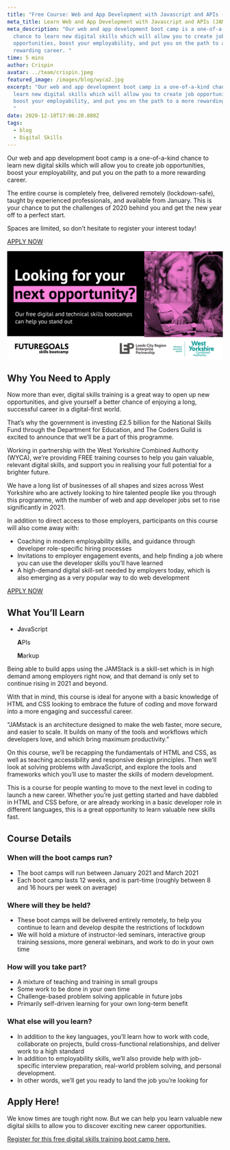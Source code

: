 ```yaml
---
title: "Free Course: Web and App Development with Javascript and APIs (JAMStack)"
meta_title: Learn Web and App Development with Javascript and APIs (JAMStack)
meta_description: "Our web and app development boot camp is a one-of-a-kind
  chance to learn new digital skills which will allow you to create job
  opportunities, boost your employability, and put you on the path to a more
  rewarding career. "
time: 5 mins
author: Crispin
avatar: ../team/crispin.jpeg
featured_image: /images/blog/wyca2.jpg
excerpt: "Our web and app development boot camp is a one-of-a-kind chance to
  learn new digital skills which will allow you to create job opportunities,
  boost your employability, and put you on the path to a more rewarding career.
  "
date: 2020-12-10T17:06:20.880Z
tags:
  - blog
  - Digital Skills
---
```

Our web and app development boot camp is a one-of-a-kind chance to learn new digital skills which will allow you to create job opportunities, boost your employability, and put you on the path to a more rewarding career. 

The entire course is completely free, delivered remotely (lockdown-safe), taught by experienced professionals, and available from January. This is your chance to put the challenges of 2020 behind you and get the new year off to a perfect start. 

Spaces are limited, so don’t hesitate to register your interest today!  

[APPLY NOW](https://skills-bootcamp-jamstack.tcg.camp/)

![Looking for your next opportunity? A woman works at her laptop](/images/blog/social-3.jpg)

## Why You Need to Apply

Now more than ever, digital skills training is a great way to open up new opportunities, and give yourself a better chance of enjoying a long, successful career in a digital-first world.

That’s why the government is investing £2.5 billion for the National Skills Fund through the Department for Education, and The Coders Guild is excited to announce that we’ll be a part of this programme. 

Working in partnership with the West Yorkshire Combined Authority (WYCA), we’re providing FREE training courses to help you gain valuable, relevant digital skills, and support you in realising your full potential for a brighter future. 

We have a long list of businesses of all shapes and sizes across West Yorkshire who are actively looking to hire talented people like you through this programme, with the number of web and app developer jobs set to rise significantly in 2021.

In addition to direct access to those employers, participants on this course will also come away with: 

* Coaching in modern employability skills, and guidance through developer role-specific hiring processes
* Invitations to employer engagement events, and help finding a job where you can use the developer skills you’ll have learned
* A high-demand digital skill-set needed by employers today, which is also emerging as a very popular way to do web development 

[APPLY NOW](https://skills-bootcamp-jamstack.tcg.camp/)

## What You’ll Learn  

* **J**avaScript

  **A**PIs

  **M**arkup

Being able to build apps using the JAMStack is a skill-set which is in high demand among employers right now, and that demand is only set to continue rising in 2021 and beyond.

With that in mind, this course is ideal for anyone with a basic knowledge of HTML and CSS looking to embrace the future of coding and move forward into a more engaging and successful career. 

“JAMstack is an architecture designed to make the web faster, more secure, and easier to scale. It builds on many of the tools and workflows which developers love, and which bring maximum productivity.”

On this course, we’ll be recapping the fundamentals of HTML and CSS, as well as teaching accessibility and responsive design principles. Then we’ll look at solving problems with JavaScript, and explore the tools and frameworks which you’ll use to master the skills of modern development.

This is a course for people wanting to move to the next level in coding to launch a new career. Whether you’re just getting started and have dabbled in HTML and CSS before, or are already working in a basic developer role in different languages, this is a great opportunity to learn valuable new skills fast. 

## Course Details

### When will the boot camps run?

* The boot camps will run between January 2021 and March 2021 
* Each boot camp lasts 12 weeks, and is part-time (roughly between 8 and 16 hours per week on average) 

### Where will they be held? 

* These boot camps will be delivered entirely remotely, to help you continue to learn and develop despite the restrictions of lockdown 
* We will hold a mixture of instructor-led seminars, interactive group training sessions, more general webinars, and work to do in your own time

### How will you take part? 

* A mixture of teaching and training in small groups 
* Some work to be done in your own time 
* Challenge-based problem solving applicable in future jobs 
* Primarily self-driven learning for your own long-term benefit

### What else will you learn? 

* In addition to the key languages, you’ll learn how to work with code, collaborate on projects, build cross-functional relationships, and deliver work to a high standard
* In addition to employability skills, we’ll also provide help with job-specific interview preparation, real-world problem solving, and personal development. 
* In other words, we’ll get you ready to land the job you’re looking for 

## Apply Here! 

We know times are tough right now. But we can help you learn valuable new digital skills to allow you to discover exciting new career opportunities. 

[Register for this free digital skills training boot camp here.](https://skills-bootcamp-jamstack.tcg.camp/)
